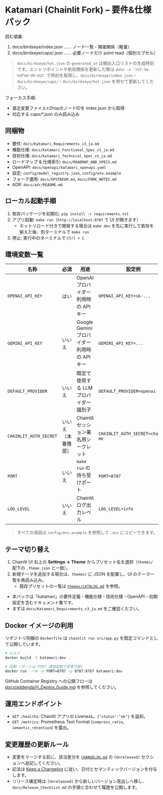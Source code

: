 # Katamari (Chainlit Fork) – 要件&仕様パック

<!-- LLM-BOOTSTRAP v1 -->
読む順番:
1. docs/birdseye/index.json  …… ノード一覧・隣接関係（軽量）
2. docs/birdseye/caps/<path>.json …… 必要ノードだけ point read（個別カプセル）

> `docs/birdseye/hot.json` の `generated_at` は頻出入口リストの生成時刻です。エントリポイントや依存関係を更新した際は `date -u '+%Y-%m-%dT%H:%M:%SZ'` で時刻を取得し、`docs/birdseye/index.json`・`docs/birdseye/caps/`・`docs/birdseye/hot.json` を併せて更新してください。

フォーカス手順:
- 直近変更ファイル±2hopのノードIDを index.json から取得
- 対応する caps/*.json のみ読み込み
<!-- /LLM-BOOTSTRAP -->

## 同梱物
- 要件: `docs/Katamari_Requirements_v3_ja.md`
- 機能仕様: `docs/Katamari_Functional_Spec_v1_ja.md`
- 技術仕様: `docs/Katamari_Technical_Spec_v1_ja.md`
- ロードマップ & 仕様索引: `docs/ROADMAP_AND_SPECS.md`
- OpenAPI: `docs/openapi/katamari_openapi.yaml`
- 設定: `config/model_registry.json`, `config/env.example`
- フォーク運用: `docs/UPSTREAM.md`, `docs/FORK_NOTES.md`
- ADR: `docs/adr/README.md`

## ローカル起動手順

1. 依存パッケージを初期化: `pip install -r requirements.txt`
2. アプリ起動: `make run`（`http://localhost:8787` で UI が開きます）
   - ホットリロード付きで開発する場合は `make dev` を先に実行して依存を揃えた後、別ターミナルで `make run`
3. 停止: 実行中のターミナルで `Ctrl + C`

## 環境変数一覧

| 名称 | 必須 | 用途 | 設定例 |
| ---- | ---- | ---- | ------ |
| `OPENAI_API_KEY` | はい | OpenAI プロバイダー利用時の API キー | `OPENAI_API_KEY=sk-...` |
| `GEMINI_API_KEY` | いいえ | Google Gemini プロバイダー利用時の API キー | `GEMINI_API_KEY=...` |
| `DEFAULT_PROVIDER` | いいえ | 既定で使用する LLM プロバイダー識別子 | `DEFAULT_PROVIDER=openai` |
| `CHAINLIT_AUTH_SECRET` | いいえ（本番推奨） | Chainlit セッション署名用シークレット | `CHAINLIT_AUTH_SECRET=change-me` |
| `PORT` | いいえ | `make run` の待ち受けポート | `PORT=8787` |
| `LOG_LEVEL` | いいえ | Chainlit ログ出力レベル | `LOG_LEVEL=info` |

> すべての項目は `config/env.example` を参照して `.env` にコピーできます。

## テーマ切り替え

1. Chainlit UI 右上の **Settings → Theme** からプリセット名を選択（`themes/` 配下の `.theme.json` と一致）。
2. 新規テーマを追加する場合は、`themes/` に JSON を配置し、UI のテーマ一覧を再読み込み。
   - 既存プリセットの一覧は [`themes/CATALOG.md`](themes/CATALOG.md) を参照。

- 本パックは「katamari」の要件定義・機能仕様・技術仕様・OpenAPI・初期設定を含むドキュメント集です。
- まずは `docs/Katamari_Requirements_v3_ja.md` をご確認ください。

## Docker イメージの利用

リポジトリ同梱の `Dockerfile` は `chainlit run src/app.py` を既定コマンドとして公開しています。

```bash
# ビルド
docker build -t katamari:dev .

# 起動 (ポートは PORT 環境変数で変更可能)
docker run --rm -e PORT=8787 -p 8787:8787 katamari:dev
```

GitHub Container Registry への公開フローは [docs/addenda/H_Deploy_Guide.md](docs/addenda/H_Deploy_Guide.md) を参照してください。
## 運用エンドポイント

- `GET /healthz`: Chainlit アプリの Liveness。`{"status":"ok"}` を返却。
- `GET /metrics`: Prometheus Text Format (`compress_ratio`, `semantic_retention`) を露出。

## 変更履歴の更新ルール

- 変更をマージする前に、該当差分を [`CHANGELOG.md`](CHANGELOG.md) の `[Unreleased]` セクションへ追記してください。
- 記法は [Keep a Changelog](https://keepachangelog.com/ja/1.1.0/) に従い、日付とセマンティックバージョンを付与します。
- リリース確定時は `[Unreleased]` から新しいバージョン見出しへ移し、`docs/Release_Checklist.md` の手順と合わせて履歴を公開します。
